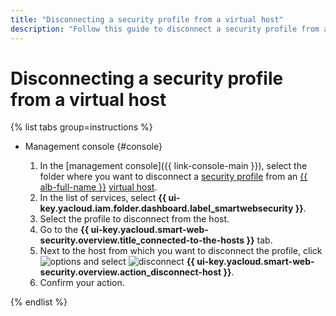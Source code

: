 ```yaml
---
title: "Disconnecting a security profile from a virtual host"
description: "Follow this guide to disconnect a security profile from a virtual host."
---
```


# Disconnecting a security profile from a virtual host

{% list tabs group=instructions %}

- Management console {#console}

   1. In the [management console]({{ link-console-main }}), select the folder where you want to disconnect a [security profile](../concepts/profiles.md) from an [{{ alb-full-name }}](../../application-load-balancer/) [virtual host](../../application-load-balancer/concepts/http-router.md#virtual-host).
   1. In the list of services, select **{{ ui-key.yacloud.iam.folder.dashboard.label_smartwebsecurity }}**.
   1. Select the profile to disconnect from the host.
   1. Go to the **{{ ui-key.yacloud.smart-web-security.overview.title_connected-to-the-hosts }}** tab.
   1. Next to the host from which you want to disconnect the profile, click ![options](../../_assets/console-icons/ellipsis.svg) and select ![disconnect](../../_assets/console-icons/arrow-shape-left-from-line.svg) **{{ ui-key.yacloud.smart-web-security.overview.action_disconnect-host }}**.
   1. Confirm your action.

{% endlist %}
